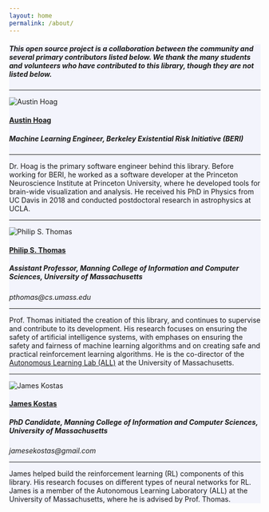 ```yaml
---
layout: home
permalink: /about/
---
```


<!-- Main Container -->
<div class="container p-3 my-5 border" style="background-color: #f3f4fc;">
<h5 class="mb-3">This open source project is a collaboration between the community and several primary contributors listed below. We thank the many students and volunteers who have contributed to this library, though they are not listed below.</h5>

<hr class="my-2">
<div class="container">
    <div class="row">
        <div class="col-md-2">
            <img src="{{ "/assets/img/austin_photo.jpg" | relative_url}}" class="img-fluid mx-auto d-block rounded shadow p-3 mb-5 bg-white" alt="Austin Hoag"> 
        </div>
        <div class="col-md-10">
            <h4><a href="https://austinhoag.github.io/">Austin Hoag</a></h4>
            <h5>Machine Learning Engineer, Berkeley Existential Risk Initiative (BERI)</h5>
            <hr>
            Dr. Hoag is the primary software engineer behind this library. Before working for BERI, he worked as a software developer at the Princeton Neuroscience Institute at Princeton University, where he developed tools for brain-wide visualization and analysis. He received his PhD in Physics from UC Davis in 2018 and conducted postdoctoral research in astrophysics at UCLA. 
        </div>
    </div>
</div>

<hr class="my-2">
<div class="container">
    <div class="row">
        <div class="col-md-2">
            <img src="https://people.cs.umass.edu/~pthomas/img/my_picture.jpg" class="img-fluid mx-auto d-block rounded shadow p-3 mb-5 bg-white" alt="Philip S. Thomas"> 
        </div>
        <div class="col-md-10">
            <h4><a href="https://people.cs.umass.edu/~pthomas/">Philip S. Thomas</a></h4>
            <h5>Assistant Professor, Manning College of Information and Computer Sciences, University of Massachusetts</h5>
            <i>pthomas@cs.umass.edu</i>
            <hr>
            Prof. Thomas initiated the creation of this library, and continues to supervise and contribute to its development. His research focuses on ensuring the safety of artificial intelligence systems, with emphases on ensuring the safety and fairness of machine learning algorithms and on creating safe and practical reinforcement learning algorithms. He is the co-director of the <a href="https://all.cs.umass.edu/">Autonomous Learning Lab (ALL)</a> at the University of Massachusetts.
        </div>
    </div>
</div>

<hr class="my-2">
<div class="container">
    <div class="row">
        <div class="col-md-2">
            <img src="https://people.cs.umass.edu/~jekostas/my_picture.jpg" class="img-fluid mx-auto d-block rounded shadow p-3 mb-5 bg-white" alt="James Kostas"> 
        </div>
        <div class="col-md-10">
            <h4><a href="https://people.cs.umass.edu/~jekostas/jekostas.html">James Kostas </a></h4>
            <h5>PhD Candidate, Manning College of Information and Computer Sciences, University of Massachusetts</h5>
            <i>jamesekostas@gmail.com</i>
            <hr>
            James helped build the reinforcement learning (RL) components of this library.  His research focuses on different types of neural networks for RL. James is a member of the Autonomous Learning Laboratory (ALL) at the University of Massachusetts, where he is advised by Prof. Thomas.
        </div>
    </div>
</div>
</div>